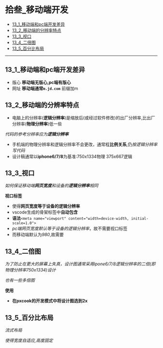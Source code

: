 # 拾叁_移动端开发
 
* [13_1_移动端和pc端开发差异](#13_1_移动端和pc端开发差异)
* [13_2_移动端的分辨率特点](#13_2_移动端的分辨率特点)
* [13_3_视口](#13_3_视口)
* [13_4_二倍图](#13_4_二倍图)
* [13_5_百分比布局](#13_5_百分比布局)

---

## 13_1_移动端和pc端开发差异

* 版心 **移动端无版心,pc端有版心**
* 网址 **移动端通常`m.jd.com`** 前缀加m

## 13_2_移动端的分辨率特点

* 电脑上的分辨率(**逻辑分辨率**)是缩放后(或经过软件修改)的出厂分辨率,比出厂分辨率(**物理分辨率**)低一些

*代码的参考分辨率应为**逻辑分辨率***

* 手机端的物理分辨率和逻辑分辨率不会更改，通常程**比例关系**,仍*按逻辑分辨率写代码*
* 设计稿通常以**iphone6/7/8**为基准:750x1334物理 375x667逻辑

## 13_3_视口

*如何保证移动端**网页宽度**和设备的**逻辑分辨率**相同*

**视口标签**

* 使得**网页宽度等于设备的逻辑分辨率**
* vscode生成的骨架标签中**自动包含**
* **语法**`<meta name="viewport" content="width=device-width, initial-scale=1.0">`
* *pc端网页宽度默认等于设备的逻辑分辨率*，故不需要视口标签
* 而移动端默认为*980*,故需要

## 13_4_二倍图

*为了防止在更大的屏幕上失真，设计图通常采用ipone6/7/8逻辑分辨率的二倍(即物理分辨率750x1334)设计*

*也有一些多倍图*

**使用**

* **在pxcook的开发模式中将设计图选到2x**

## 13_5_百分比布局

*流式布局*

*使得宽度自适应,高度固定*


